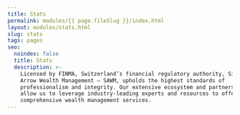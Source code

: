 ```yaml
---
title: Stats
permalink: modules/{{ page.fileSlug }}/index.html
layout: modules/stats.html
slug: stats
tags: pages
seo:
  noindex: false
  title: Stats
  description: >-
    Licensed by FINMA, Switzerland’s financial regulatory authority, Silver
    Arrow Wealth Management — SAWM, upholds the highest standards of
    professionalism and integrity. Our extensive ecosystem and partnership model
    allow us to leverage industry-leading experts and resources to offer
    comprehensive wealth management services.
---
```



